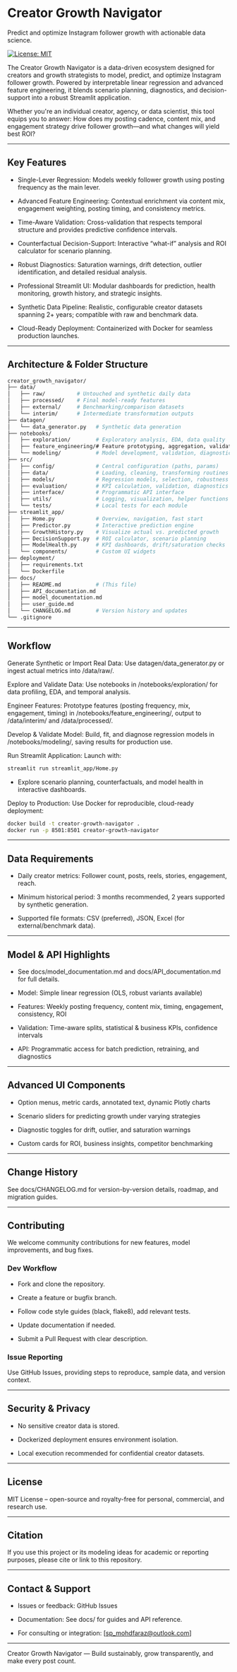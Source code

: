 # Creator Growth Navigator
Predict and optimize Instagram follower growth with actionable data science.

[![License: MIT](https://img.shields.io/badge/License-MIT-yellow.svg)](https://opensource.org/licenses/MIT)

The Creator Growth Navigator is a data-driven ecosystem designed for creators and growth strategists to model, predict, and optimize Instagram follower growth. Powered by interpretable linear regression and advanced feature engineering, it blends scenario planning, diagnostics, and decision-support into a robust Streamlit application.

Whether you're an individual creator, agency, or data scientist, this tool equips you to answer:
How does my posting cadence, content mix, and engagement strategy drive follower growth—and what changes will yield best ROI?

-------------

## Key Features
- Single-Lever Regression: Models weekly follower growth using posting frequency as the main lever.

- Advanced Feature Engineering: Contextual enrichment via content mix, engagement weighting, posting timing, and consistency metrics.

- Time-Aware Validation: Cross-validation that respects temporal structure and provides predictive confidence intervals.

- Counterfactual Decision-Support: Interactive “what-if” analysis and ROI calculator for scenario planning.

- Robust Diagnostics: Saturation warnings, drift detection, outlier identification, and detailed residual analysis.

- Professional Streamlit UI: Modular dashboards for prediction, health monitoring, growth history, and strategic insights.

- Synthetic Data Pipeline: Realistic, configurable creator datasets spanning 2+ years; compatible with raw and benchmark data.

- Cloud-Ready Deployment: Containerized with Docker for seamless production launches.

-----------------

## Architecture & Folder Structure
```bash
creator_growth_navigator/
├── data/
│   ├── raw/          # Untouched and synthetic daily data
│   ├── processed/    # Final model-ready features
│   ├── external/     # Benchmarking/comparison datasets
│   └── interim/      # Intermediate transformation outputs
├── datagen/
│   └── data_generator.py   # Synthetic data generation
├── notebooks/
│   ├── exploration/        # Exploratory analysis, EDA, data quality
│   ├── feature_engineering/# Feature prototyping, aggregation, validation
│   └── modeling/           # Model development, validation, diagnostics
├── src/
│   ├── config/             # Central configuration (paths, params)
│   ├── data/               # Loading, cleaning, transforming routines
│   ├── models/             # Regression models, selection, robustness
│   ├── evaluation/         # KPI calculation, validation, diagnostics
│   ├── interface/          # Programmatic API interface
│   ├── utils/              # Logging, visualization, helper functions
│   └── tests/              # Local tests for each module
├── streamlit_app/
│   ├── Home.py             # Overview, navigation, fast start
│   ├── Predictor.py        # Interactive prediction engine
│   ├── GrowthHistory.py    # Visualize actual vs. predicted growth
│   ├── DecisionSupport.py  # ROI calculator, scenario planning
│   ├── ModelHealth.py      # KPI dashboards, drift/saturation checks
│   └── components/         # Custom UI widgets
├── deployment/
│   ├── requirements.txt
│   └── Dockerfile
├── docs/
│   ├── README.md           # (This file)
│   ├── API_documentation.md
│   ├── model_documentation.md
│   ├── user_guide.md
│   └── CHANGELOG.md        # Version history and updates
└── .gitignore
```
-------

## Workflow
Generate Synthetic or Import Real Data:
Use datagen/data_generator.py or ingest actual metrics into /data/raw/.

Explore and Validate Data:
Use notebooks in /notebooks/exploration/ for data profiling, EDA, and temporal analysis.

Engineer Features:
Prototype features (posting frequency, mix, engagement, timing) in /notebooks/feature_engineering/, output to /data/interim/ and /data/processed/.

Develop & Validate Model:
Build, fit, and diagnose regression models in /notebooks/modeling/, saving results for production use.

Run Streamlit Application:
Launch with:

```bash
streamlit run streamlit_app/Home.py
```
- Explore scenario planning, counterfactuals, and model health in interactive dashboards.

Deploy to Production:
Use Docker for reproducible, cloud-ready deployment:

```bash
docker build -t creator-growth-navigator .
docker run -p 8501:8501 creator-growth-navigator
```
--------

## Data Requirements
- Daily creator metrics: Follower count, posts, reels, stories, engagement, reach.

- Minimum historical period: 3 months recommended, 2 years supported by synthetic generation.

- Supported file formats: CSV (preferred), JSON, Excel (for external/benchmark data).

----------

## Model & API Highlights
- See docs/model_documentation.md and docs/API_documentation.md for full details.

- Model: Simple linear regression (OLS, robust variants available)

- Features: Weekly posting frequency, content mix, timing, engagement, consistency, ROI

- Validation: Time-aware splits, statistical & business KPIs, confidence intervals

- API: Programmatic access for batch prediction, retraining, and diagnostics

-------------

## Advanced UI Components
- Option menus, metric cards, annotated text, dynamic Plotly charts

- Scenario sliders for predicting growth under varying strategies

- Diagnostic toggles for drift, outlier, and saturation warnings

- Custom cards for ROI, business insights, competitor benchmarking

-----------------

## Change History
See docs/CHANGELOG.md for version-by-version details, roadmap, and migration guides.

-----------

## Contributing
We welcome community contributions for new features, model improvements, and bug fixes.

### Dev Workflow
- Fork and clone the repository.

- Create a feature or bugfix branch.

- Follow code style guides (black, flake8), add relevant tests.

- Update documentation if needed.

- Submit a Pull Request with clear description.

### Issue Reporting
Use GitHub Issues, providing steps to reproduce, sample data, and version context.

--------------

## Security & Privacy
- No sensitive creator data is stored.

- Dockerized deployment ensures environment isolation.

- Local execution recommended for confidential creator datasets.

------------

## License
MIT License – open-source and royalty-free for personal, commercial, and research use.

--------------

## Citation
If you use this project or its modeling ideas for academic or reporting purposes, please cite or link to this repository.

-------------

## Contact & Support
- Issues or feedback: GitHub Issues

- Documentation: See docs/ for guides and API reference.

- For consulting or integration: [sp_mohdfaraz@outlook.com]

------------

Creator Growth Navigator — Build sustainably, grow transparently, and make every post count.